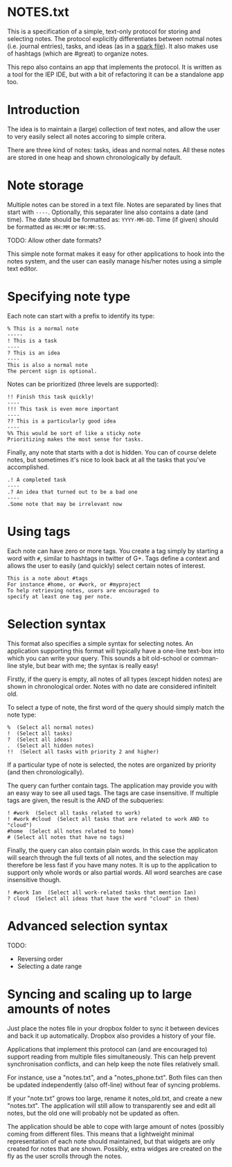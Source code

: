 # NOTES.txt
  
This is a specification of a simple, text-only protocol for storing and
selecting notes. The protocol explicitly differentiates between notmal
notes (i.e. journal entries), tasks, and ideas (as in a [spark
file](https://medium.com/the-writers-room/8d6e7df7ae58)). It also makes
use of hashtags (which are #great) to organize notes.

This repo also contains an app that implements the protocol. It is
written as a tool for the IEP IDE, but with a bit of refactoring it can
be a standalone app too.


# Introduction
  
The idea is to maintain a (large) collection of text notes, and allow
the user to very easily select all notes accoring to simple critera.

There are three kind of notes: tasks, ideas and normal notes. All these
notes are stored in one heap and shown chronologically by default.


# Note storage
  
Multiple notes can be stored in a text file. Notes are separated by
lines that start with ``----``. Optionally, this separater line also
contains a date (and time). The date should be formatted as:
``YYYY-MM-DD``. Time (if given) should be formatted as ``HH:MM`` or
``HH:MM:SS``.

TODO: Allow other date formats?

This simple note format makes it easy for other applications to hook
into the notes system, and the user can easily manage his/her notes
using a simple text editor.


# Specifying note type
  
Each note can start with a prefix to identify its type:

    % This is a normal note 
    ----- 
    ! This is a task 
    ---- 
    ? This is an idea 
    ---- 
    This is also a normal note 
    The percent sign is optional.
    
Notes can be prioritized (three levels are supported):

    !! Finish this task quickly! 
    ---- 
    !!! This task is even more important 
    ---- 
    ?? This is a particularly good idea 
    ---- 
    %% This would be sort of like a sticky note 
    Prioritizing makes the most sense for tasks.
    
Finally, any note that starts with a dot is hidden. You can of course
delete notes, but sometimes it's nice to look back at all the tasks
that you've accomplished.

    .! A completed task 
    ---- 
    .? An idea that turned out to be a bad one
    ---- 
    .Some note that may be irrelevant now
    

# Using tags
  
Each note can have zero or more tags. You create a tag simply by
starting a word with ``#``, similar to hashtags in twitter of G+. Tags
define a context and allows the user to easily (and quickly) select
certain notes of interest.

    This is a note about #tags 
    For instance #home, or #work, or #myproject 
    To help retrieving notes, users are encouraged to 
    specify at least one tag per note.
    

# Selection syntax
  
This format also specifies a simple syntax for selecting notes. An
application supporting this format will typically have a one-line
text-box into which you can write your query. This sounds a bit
old-school or comman-line style, but bear with me; the syntax is really
easy!

Firstly, if the query is empty, all notes of all types (except hidden
notes) are shown in chronological order. Notes with no date are
considered infinitelt old.

To select a type of note, the first word of the query should simply
match the note type:

    %  (Select all normal notes) 
    !  (Select all tasks) 
    ?  (Select all ideas) 
    .  (Select all hidden notes) 
    !!  (Select all tasks with priority 2 and higher)
    
If a particular type of note is selected, the notes are organized by
priority (and then chronologically).

The query can further contain tags. The application may provide you
with an easy way to see all used tags. The tags are case insensitive.
If multiple tags are given, the result is the AND of the subqueries:

    ! #work  (Select all tasks related to work) 
    ! #work #cloud  (Select all tasks that are related to work AND to "cloud")
    #home  (Select all notes related to home) 
    # (Select all notes that have no tags)
      
Finally, the query can also contain plain words. In this case the
applicaton will search through the full texts of all notes, and the
selection may therefore be less fast if you have many notes. It is up
to the application to support only whole words or also partial words.
All word searches are case insensitive though.

    ! #work Ian  (Select all work-related tasks that mention Ian) 
    ? cloud  (Select all ideas that have the word "cloud" in them)
    

# Advanced selection syntax
  
TODO:

  * Reversing order
  * Selecting a date range
    

# Syncing and scaling up to large amounts of notes
  
Just place the notes file in your dropbox folder to sync it between
devices and back it up automatically. Dropbox also provides a history
of your file.

Applications that implement this protocol can (and are encouraged to)
support reading from multiple files simultaneously. This can help
prevent synchronisation conflicts, and can help keep the note files
relatively small.

For instance, use a "notes.txt", and a "notes_phone.txt". Both files
can then be updated independently (also off-line) without fear of
syncing problems.

If your "note.txt" grows too large, rename it notes_old.txt, and create
a new "notes.txt". The application will still allow to transparently
see and edit all notes, but the old one will probably not be updated
as often.

The application should be able to cope with large amount of notes
(possibly coming from different files. This means that a lightweight
minimal representation of each note should maintained, but that widgets
are only created for notes that are shown. Possibly, extra widges are
created on the fly as the user scrolls through the notes.
